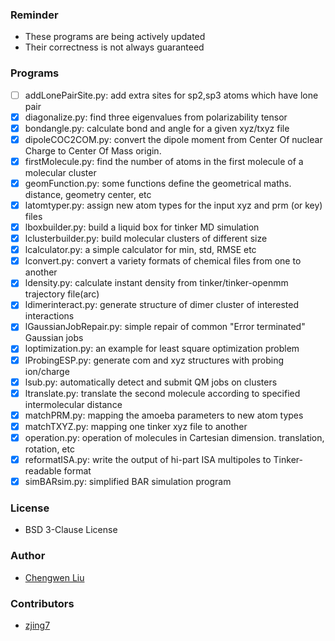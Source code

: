 ### Reminder 
  * These programs are being actively updated
  * Their correctness is not always guaranteed 

### Programs
  * [ ] addLonePairSite.py: add extra sites for sp2,sp3 atoms which have lone pair 
  * [x] diagonalize.py: find three eigenvalues from polarizability tensor
  * [x] bondangle.py: calculate bond and angle for a given xyz/txyz file
  * [x] dipoleCOC2COM.py: convert the dipole moment from Center Of nuclear Charge to Center Of Mass origin. 
  * [x] firstMolecule.py: find the number of atoms in the first molecule of a molecular cluster
  * [x] geomFunction.py: some functions define the geometrical maths. distance, geometry center, etc 
  * [x] latomtyper.py: assign new atom types for the input xyz and prm (or key) files 
  * [x] lboxbuilder.py: build a liquid box for tinker MD simulation
  * [x] lclusterbuilder.py: build molecular clusters of different size 
  * [x] lcalculator.py: a simple calculator for min, std, RMSE etc
  * [x] lconvert.py: convert a variety formats of chemical files from one to another
  * [x] ldensity.py: calculate instant density from tinker/tinker-openmm trajectory file(arc) 
  * [x] ldimerinteract.py: generate structure of dimer cluster of interested interactions
  * [x] lGaussianJobRepair.py: simple repair of common "Error terminated" Gaussian jobs 
  * [x] loptimization.py: an example for least square optimization problem
  * [x] lProbingESP.py: generate com and xyz structures with probing ion/charge 
  * [x] lsub.py: automatically detect and submit QM jobs on clusters 
  * [x] ltranslate.py: translate the second molecule according to specified intermolecular distance 
  * [x] matchPRM.py: mapping the amoeba parameters to new atom types 
  * [x] matchTXYZ.py: mapping one tinker xyz file to another 
  * [x] operation.py: operation of molecules in Cartesian dimension. translation, rotation, etc 
  * [x] reformatISA.py: write the output of hi-part ISA multipoles to Tinker-readable format
  * [x] simBARsim.py: simplified BAR simulation program

### License 
  * BSD 3-Clause License

### Author
  * [Chengwen Liu](http://leucinw.com)

### Contributors
  * [zjing7](https://github.com/zjing7) 
